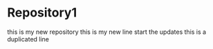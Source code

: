 # Repository1
this is my new repository
this is my new line
start the updates
this is a duplicated line
